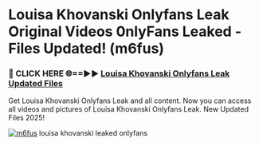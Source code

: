 # Louisa Khovanski Onlyfans Leak Original Videos 0nlyFans Leaked - Files Updated! (m6fus)

<h3>🔴 CLICK HERE 🌐==►► <a href="https://tinyurl.com/3hn5wdd3" rel="nofollow">Louisa Khovanski Onlyfans Leak Updated Files</a></h3>

Get Louisa Khovanski Onlyfans Leak and all content. Now you can access all videos and pictures of Louisa Khovanski Onlyfans Leak. New Updated Files 2025!

[![m6fus](https://i.imgur.com/4HnBqBT.gif)](https://tinyurl.com/3hn5wdd3)
louisa khovanski leaked onlyfans